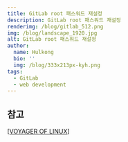 ```yaml
---
title: GitLab root 패스워드 재설정
description: GitLab root 패스워드 재설정
renderimg: /blog/gitlab_512.png
img: /blog/landscape_1920.jpg
alt: GitLab root 패스워드 재설정
author:
  name: Hulkong
  bio: ''
  img: /blog/333x213px-kyh.png
tags:
  - GitLab
  - web development
---
```


## 참고

[[VOYAGER OF LINUX](https://linux.systemv.pe.kr/gitlab-%ED%8C%A8%EC%8A%A4%EC%9B%8C%EB%93%9C-%EB%A6%AC%EC%85%8B%ED%95%98%EA%B8%B0/)]


